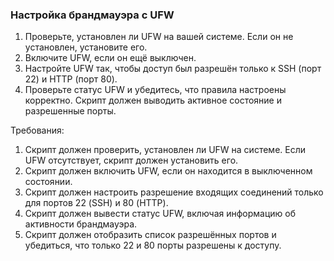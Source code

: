 
### Настройка брандмауэра с UFW

1. Проверьте, установлен ли UFW на вашей системе. Если он не установлен, установите его.
2. Включите UFW, если он ещё выключен.
3. Настройте UFW так, чтобы доступ был разрешён только к SSH (порт 22) и HTTP (порт 80).
4. Проверьте статус UFW и убедитесь, что правила настроены корректно. Скрипт должен выводить активное состояние и разрешенные порты.

Требования:
1. Скрипт должен проверить, установлен ли UFW на системе. Если UFW отсутствует, скрипт должен установить его.
2. Скрипт должен включить UFW, если он находится в выключенном состоянии.
3. Скрипт должен настроить разрешение входящих соединений только для портов 22 (SSH) и 80 (HTTP).
4. Скрипт должен вывести статус UFW, включая информацию об активности брандмауэра.
5. Скрипт должен отобразить список разрешённых портов и убедиться, что только 22 и 80 порты разрешены к доступу.